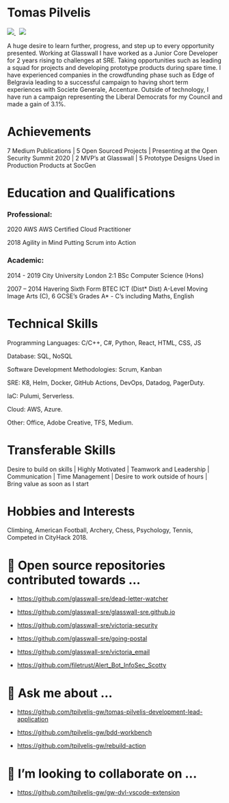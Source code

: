 # Tomas Pilvelis
 <p>
  <a href="https://www.linkedin.com/in/tomas-pilvelis-5bb01b77/">
    <img src="https://img.shields.io/badge/tomas-pilvelis-5bb01b77?style=flat&logo=linkedin">
  </a> &nbsp;
 <a href="https://medium.com/@tpilvelis">
    <img src="https://img.shields.io/badge/tpilvelis-30302f?style=flat&logo=medium">
  </a>
</p>
A huge desire to learn further, progress, and step up to every opportunity presented. Working at Glasswall I have worked as a Junior Core Developer for 2 years rising to challenges at SRE. Taking opportunities such as leading a squad for projects and developing prototype products during spare time. I have experienced companies in the crowdfunding phase such as Edge of Belgravia leading to a successful campaign to having short term experiences with Societe Generale, Accenture. Outside of technology, I have run a campaign representing the Liberal Democrats for my Council and made a gain of 3.1%.

<!--

# Professional Experience
### Glasswall Solutions					
- Site Reliability Engineer
- Software Developer - Core
- Junior Software Developer – Core

### Société Générale Corporate & Investment Banking
- Execution Product – CDO

### Liberal Democrats
- Council Candidate

### Accenture
- Tech Visionary

### KAI Consulting
- Trainee Support and QA Analyst

### Camp Kweebec
- Camp Counsellor / Ropes Staff

-->

# Achievements
7 Medium Publications | 5 Open Sourced Projects | Presenting at the Open Security Summit 2020 | 2 MVP’s at Glasswall | 5 Prototype Designs Used in Production Products at SocGen

# Education and Qualifications
### Professional:
2020		AWS				AWS Certified Cloud Practitioner

2018		Agility in Mind			Putting Scrum into Action
### Academic:
2014 - 2019	City University London	 	2:1 BSc Computer Science (Hons)

2007 – 2014 	Havering Sixth Form		BTEC ICT (Dist* Dist) A-Level Moving Image Arts (C), 6 GCSE’s Grades A* - C’s including Maths, English 

# Technical Skills
Programming Languages:		 		C/C++, C#, Python, React, HTML, CSS, JS

Database: 					SQL, NoSQL

Software Development Methodologies: 		Scrum, Kanban

SRE: 						K8, Helm, Docker, GitHub Actions, DevOps, Datadog, PagerDuty.

IaC:						Pulumi, Serverless.

Cloud:						AWS, Azure.

Other: 						Office, Adobe Creative, TFS, Medium.

# Transferable Skills
Desire to build on skills | Highly Motivated | Teamwork and Leadership | Communication | Time Management | Desire to work outside of hours | Bring value as soon as I start

# Hobbies and Interests
Climbing, American Football, Archery, Chess, Psychology, Tennis, Competed in CityHack 2018.

# 🔭 Open source repositories contributed towards ...

- https://github.com/glasswall-sre/dead-letter-watcher

- https://github.com/glasswall-sre/glasswall-sre.github.io

- https://github.com/glasswall-sre/victoria-security

- https://github.com/glasswall-sre/going-postal

- https://github.com/glasswall-sre/victoria_email

- https://github.com/filetrust/Alert_Bot_InfoSec_Scotty

#  💬 Ask me about ...

- https://github.com/tpilvelis-gw/tomas-pilvelis-development-lead-application

- https://github.com/tpilvelis-gw/bdd-workbench

- https://github.com/tpilvelis-gw/rebuild-action

# 👯 I’m looking to collaborate on ...

- https://github.com/tpilvelis-gw/gw-dvl-vscode-extension

<!--
- 🌱 I’m currently learning ...
- 👯 I’m looking to collaborate on ...
- 🤔 I’m looking for help with ...
- 📫 How to reach me: ...
- 😄 Pronouns: ...
- ⚡ Fun fact: ...
-->
